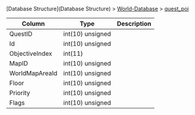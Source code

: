 [Database Structure](Database Structure) > [World-Database](World-Database) > [quest_poi](quest_poi)

Column | Type | Description
--- | --- | ---
QuestID | int(10) unsigned | 
Id | int(10) unsigned | 
ObjectiveIndex | int(11) | 
MapID | int(10) unsigned | 
WorldMapAreaId | int(10) unsigned | 
Floor | int(10) unsigned | 
Priority | int(10) unsigned | 
Flags | int(10) unsigned | 
